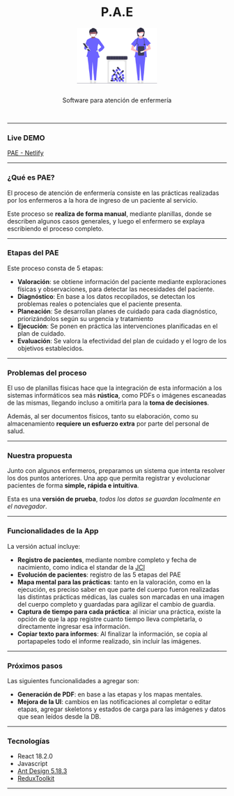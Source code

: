 <div style="text-align:center; display:flex; flex-direction: column; justify-content: center; align-items: center;" >
    <h1>P.A.E</h1>
    <img 
        src="public/banner.svg"
        alt="banner"
        height="128"
    />
    <p style="padding: 1rem;">Software para atención de enfermería</p>
</div>
<hr/>

### Live DEMO

[PAE - Netlify](https://spontaneous-pie-4ef2a3.netlify.app/)
<hr/>

### ¿Qué es PAE?
El proceso de atención de enfermería consiste en las prácticas realizadas por los enfermeros a la hora de ingreso de un paciente al servicio.

Este proceso se **realiza de forma manual**, mediante planillas, donde se describen algunos casos generales, y luego el enfermero se explaya escribiendo el proceso completo.

<hr/>

### Etapas del PAE

Este proceso consta de 5 etapas:
* **Valoración**: se obtiene información del paciente mediante exploraciones físicas y observaciones, para detectar las necesidades del paciente.
* **Diagnóstico**: En base a los datos recopilados, se detectan los problemas reales o potenciales que el paciente presenta.
* **Planeación**: Se desarrollan planes de cuidado para cada diagnóstico, priorizándolos según su urgencia y tratamiento
* **Ejecución**: Se ponen en práctica las intervenciones planificadas en el plan de cuidado.
* **Evaluación**: Se valora la efectividad del plan de cuidado y el logro de los objetivos establecidos.

<hr/>

### Problemas del proceso

El uso de planillas físicas hace que la integración de esta información a los sistemas informáticos sea más **rústica**, como PDFs o imágenes escaneadas de las mismas, llegando incluso a omitirla para la **toma de decisiones**.

Además, al ser documentos físicos, tanto su elaboración, como su almacenamiento **requiere un esfuerzo extra** por parte del personal de salud.

<hr/>

### Nuestra propuesta

Junto con algunos enfermeros, preparamos un sistema que intenta resolver los dos puntos anteriores.
Una app que permita registrar y evolucionar pacientes de forma **simple, rápida e intuitiva**.

Esta es una **versión de prueba**, *todos los datos se guardan localmente en el navegador*.

<hr/>

### Funcionalidades de la App

La versión actual incluye:
* **Registro de pacientes**, mediante nombre completo y fecha de nacimiento, como indica el standar de la [JCI](https://www.jointcommissioninternational.org/)
* **Evolución de pacientes**: registro de las 5 etapas del PAE
* **Mapa mental para las prácticas**: tanto en la valoración, como en la ejecución, es preciso saber en que parte del cuerpo fueron realizadas las distintas prácticas médicas, las cuales son marcadas en una imagen del cuerpo completo y guardadas para agilizar el cambio de guardia.
* **Captura de tiempo para cada práctica**: al iniciar una práctica, existe la opción de que la app registre cuanto tiempo lleva completarla, o directamente ingresar esa información.
* **Copiar texto para informes**: Al finalizar la información, se copia al portapapeles todo el informe realizado, sin incluir las imágenes.

<hr/>

### Próximos pasos

Las siguientes funcionalidades a agregar son:

* **Generación de PDF**: en base a las etapas y los mapas mentales.
*  **Mejora de la UI**: cambios en las notificaciones al completar o editar etapas, agregar skeletons y estados de carga para las imágenes y datos que sean leídos desde la DB.

<hr/>

### Tecnologías

* React 18.2.0
* Javascript
* [Ant Design 5.18.3](https://ant.design/)
* [ReduxToolkit](https://redux-toolkit.js.org/)

<hr/>